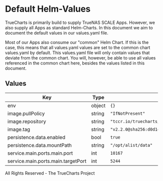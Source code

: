 # Default Helm-Values

TrueCharts is primarily build to supply TrueNAS SCALE Apps.
However, we also supply all Apps as standard Helm-Charts. In this document we aim to document the default values in our values.yaml file.

Most of our Apps also consume our "common" Helm Chart.
If this is the case, this means that all values.yaml values are set to the common chart values.yaml by default. This values.yaml file will only contain values that deviate from the common chart.
You will, however, be able to use all values referenced in the common chart here, besides the values listed in this document.

## Values

| Key | Type | Default | Description |
|-----|------|---------|-------------|
| env | object | `{}` |  |
| image.pullPolicy | string | `"IfNotPresent"` |  |
| image.repository | string | `"tccr.io/truecharts/alist"` |  |
| image.tag | string | `"v2.2.0@sha256:d0d149fa86bcdff30ad468b2a96bac3efabbecfbde0f6adf6c0a9250a59bd83a"` |  |
| persistence.data.enabled | bool | `true` |  |
| persistence.data.mountPath | string | `"/opt/alist/data"` |  |
| service.main.ports.main.port | int | `10167` |  |
| service.main.ports.main.targetPort | int | `5244` |  |

All Rights Reserved - The TrueCharts Project
